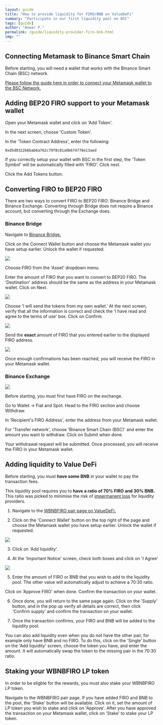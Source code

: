 ```yaml
---
layout: guide
title: "How to provide liquidity for FIRO/BNB on ValueDeFi"
summary: "Participate in our first liquidity pool on BSC"
tags: [guide]
author: "Anwar P."
permalink: /guide/liquidity-provider-firo-bnb.html
img: ""
---
```

## Connecting Metamask to Binance Smart Chain

Before starting, you will need a wallet that works with the Binance Smart Chain (BSC) network. 

[Please follow the guide here in order to connect your Metamask wallet to the BSC Network.](https://docs.binance.org/smart-chain/wallet/metamask.html)

## Adding BEP20 FIRO support to your Metamask wallet

Open your Metamask wallet and click on 'Add Token'.

In the next screen, choose 'Custom Token'. 

In the 'Token Contract Address', enter the following:

`0xd5d0322b6bab6a762c79f8c81a0b674778e13aed`

If you correctly setup your wallet with BSC in the first step, the 'Token Symbol' will be automatically filled with 'FIRO'. Click next.

Click the Add Tokens button.

## Converting FIRO to BEP20 FIRO

There are two ways to convert FIRO to BEP20 FIRO: Binance Bridge and Binance Exchange. Converting through Bridge does not require a Binance account, but converting through the Exchange does.

### Binance Bridge

Navigate to [Binance Bridge.](https://www.binance.org/en/bridge)

Click on the Connect Wallet button and choose the Metamask wallet you have setup earlier. Unlock the wallet if requested.

![](/guide/assets/liquidity-provider-firo-bnb/bridge_01.png)

Choose FIRO from the 'Asset' dropdown menu.

Enter the amount of FIRO that you want to convert to BEP20 FIRO. The 'Destination' address should be the same as the address in your Metamask wallet. Click on Next.

![](/guide/assets/liquidity-provider-firo-bnb/bridge_02.png)

Choose 'I will send the tokens from my own wallet.' At the next screen, verify that all the information is correct and check the 'I have read and agree to the terms of use' box. Click on Confirm.

![](/guide/assets/liquidity-provider-firo-bnb/bridge_03.png)

Send the **exact** amount of FIRO that you entered earlier to the displayed FIRO address.

![](/guide/assets/liquidity-provider-firo-bnb/bridge_04.png)

Once enough confirmations has been reached, you will receive the FIRO in your Metamask wallet.

### Binance Exchange

![](/guide/assets/liquidity-provider-firo-bnb/exchange_withdraw.png)

Before starting, you must first have FIRO on the exchange.

Go to Wallet -> Fiat and Spot. Head to the FIRO section and choose Withdraw.

In 'Recipient's FIRO Address', enter the address from your Metamask wallet.

For 'Transfer network', choose 'Binance Smart Chain (BSC)' and enter the amount you want to withdraw. Click on Submit when done.

Your withdrawal request will be submitted. Once processed, you will receive the FIRO in your Metamask wallet.

## Adding liquidity to Value DeFi

Before starting, you must **have some BNB** in your wallet to pay the transaction fees.

This liquidity pool requires you to **have a ratio of 70% FIRO and 30% BNB.** This ratio was picked to minimise the risk of [impermanent loss](https://academy.binance.com/en/articles/impermanent-loss-explained) for liquidity providers.

1. Navigate to the [WBNBFIRO pair page on ValueDeFi.](https://bsc.valuedefi.io/#/vfarm/0xffb62cebd566062991157ea7a24fff94d0a92b0c)

2. Click on the 'Connect Wallet' button on the top right of the page and choose the Metamask wallet you have setup earlier. Unlock the wallet if requested.

  ![](/guide/assets/liquidity-provider-firo-bnb/wbnbfiro_pair.png)

3. Click on 'Add liquidity'.

4. At the 'Important Notice' screen, check both boxes and click on 'I Agree'

  ![](/guide/assets/liquidity-provider-firo-bnb/wbnbfiro_add_lp.png)

5. Enter the amount of FIRO or BNB that you wish to add to the liquidity pool. The other value will automatically adjust to achieve a 70:30 ratio. 

  Click on 'Approve FIRO' when done. Confirm the transaction on your wallet.

6. Once done, you will return to the same page again. Click on the 'Supply' button, and in the pop up verify all details are correct, then click 'Confirm supply' and confirm the transaction on your wallet.

7. Once the transaction confirms, your FIRO and BNB will be added to the liquidity pool.

You can also add liquidity even when you do not have the other pair, for example only have BNB and no FIRO. To do this, click on the 'Single' button on the 'Add liquidity' screen, choose the token you have, and enter the amount. It will automatically swap the token to the missing pair in the 70:30 ratio.

## Staking your WBNBFIRO LP token

In order to be eligble for the rewards, you must also stake your WBNBFIRO LP token. 

Navigate to the WBNBFIRO pair page. If you have added FIRO and BNB to the pool, the 'Stake' button will be available. Click on it, set the amount of LP token you wish to stake and click on 'Approve'. After you have approved the transaction on your Metamask wallet, click on 'Stake' to stake your LP token.
